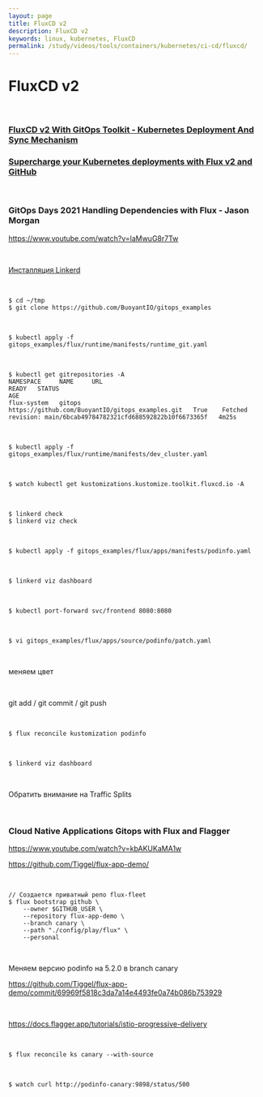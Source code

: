```yaml
---
layout: page
title: FluxCD v2
description: FluxCD v2
keywords: linux, kubernetes, FluxCD
permalink: /study/videos/tools/containers/kubernetes/ci-cd/fluxcd/
---
```


# FluxCD v2

<br/>

### [FluxCD v2 With GitOps Toolkit - Kubernetes Deployment And Sync Mechanism](/study/videos/tools/containers/kubernetes/ci-cd/fluxcd/fluxcd-v2-with-gitops-toolkit/)

### [Supercharge your Kubernetes deployments with Flux v2 and GitHub](/study/videos/tools/containers/kubernetes/ci-cd/fluxcd/supercharge-your-kubernetes-deployments-with-flux-v2-and-github/)

<br/>

### GitOps Days 2021 Handling Dependencies with Flux - Jason Morgan

https://www.youtube.com/watch?v=laMwuG8r7Tw

<br/>

[Инсталляция Linkerd](/tools/containers/kubernetes/tools/service-mesh/linkerd/setup/)

<br/>

```
$ cd ~/tmp
$ git clone https://github.com/BuoyantIO/gitops_examples
```

<br/>

```
$ kubectl apply -f gitops_examples/flux/runtime/manifests/runtime_git.yaml
```

<br/>

```
$ kubectl get gitrepositories -A
NAMESPACE     NAME     URL                                                READY   STATUS                                                            AGE
flux-system   gitops   https://github.com/BuoyantIO/gitops_examples.git   True    Fetched revision: main/6bcab49784782321cfd688592822b10f6673365f   4m25s
```

<br/>

```
$ kubectl apply -f gitops_examples/flux/runtime/manifests/dev_cluster.yaml
```

<br/>

```
$ watch kubectl get kustomizations.kustomize.toolkit.fluxcd.io -A
```

<br/>

```
$ linkerd check
$ linkerd viz check
```

<br/>

```
$ kubectl apply -f gitops_examples/flux/apps/manifests/podinfo.yaml
```

<br/>

```
$ linkerd viz dashboard
```

<br/>

```
$ kubectl port-forward svc/frontend 8080:8080
```

<br/>

```
$ vi gitops_examples/flux/apps/source/podinfo/patch.yaml
```

<br/>

меняем цвет

<br/>

git add / git commit / git push

<br/>

```
$ flux reconcile kustomization podinfo
```

<br/>

```
$ linkerd viz dashboard
```

<br/>

Обратить внимание на Traffic Splits

<br/>

### Cloud Native Applications Gitops with Flux and Flagger

https://www.youtube.com/watch?v=kbAKUKaMA1w

https://github.com/Tiggel/flux-app-demo/

<br/>

```
// Создается приватный репо flux-fleet
$ flux bootstrap github \
    --owner $GITHUB_USER \
    --repository flux-app-demo \
    --branch canary \
    --path "./config/play/flux" \
    --personal
```

<br/>

Меняем версию podinfo на 5.2.0 в branch canary

https://github.com/Tiggel/flux-app-demo/commit/69969f5818c3da7a14e4493fe0a74b086b753929

<br/>

https://docs.flagger.app/tutorials/istio-progressive-delivery

<br/>

```
$ flux reconcile ks canary --with-source
```

<br/>

```
$ watch curl http://podinfo-canary:9898/status/500
```
